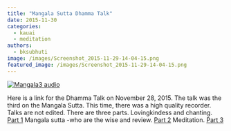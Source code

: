 ```yaml
---
title: "Mangala Sutta Dhamma Talk"
date: 2015-11-30
categories: 
  - kauai
  - meditation
authors: 
  - bksubhuti
image: /images/Screenshot_2015-11-29-14-04-15.png
featured_image: /images/Screenshot_2015-11-29-14-04-15.png
---
```


[![Mangala3 audio](/images/Screenshot_2015-11-29-14-04-15.png)](/images/2015/11/Screenshot_2015-11-29-14-04-15.png)

Here is a link for the Dhamma Talk on November 28, 2015. The talk was the third on the Mangala Sutta. This time, there was a high quality recorder. Talks are not edited. There are three parts. Lovingkindess and chanting. [Part 1](https://archive.org/details/Mangalasutta_pt1_2015-09-27_180334) Mangala sutta -who are the wise and review. [Part 2](https://archive.org/details/Mangalasutta_pt2_2015-09-27_185023) Meditation. [Part 3](https://archive.org/details/mangala3pt3-15-11-28)